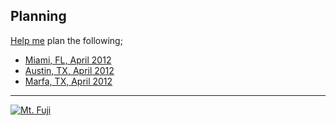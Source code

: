 ## Planning

<a href="/dylanegan/travel/fork_select" class="minibutton btn-fork" rel="facebox nofollow">Help me</a> plan the following;

* [Miami, FL, April 2012](https://github.com/dylanegan/travel/blob/master/USA/Florida/Miami-April-2012.md)
* [Austin, TX, April 2012](https://github.com/dylanegan/travel/blob/master/USA/Texas/Austin-April-2012.md)
* [Marfa, TX, April 2012](https://github.com/dylanegan/travel/blob/master/USA/Texas/Marfa-April-2012.md)

- - -

[![Mt. Fuji](http://farm3.staticflickr.com/2564/3764089529_73fa703e79_n.jpg)](http://www.flickr.com/photos/dylane/3764089529/)
